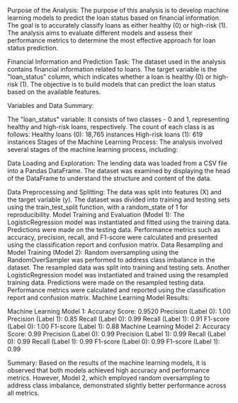 Purpose of the Analysis:
The purpose of this analysis is to develop machine learning models to predict the loan status based on financial information. The goal is to accurately classify loans as either healthy (0) or high-risk (1). The analysis aims to evaluate different models and assess their performance metrics to determine the most effective approach for loan status prediction.

Financial Information and Prediction Task:
The dataset used in the analysis contains financial information related to loans. The target variable is the "loan_status" column, which indicates whether a loan is healthy (0) or high-risk (1). The objective is to build models that can predict the loan status based on the available features.

Variables and Data Summary:

The "loan_status" variable: It consists of two classes - 0 and 1, representing healthy and high-risk loans, respectively. The count of each class is as follows:
Healthy loans (0): 18,765 instances
High-risk loans (1): 619 instances
Stages of the Machine Learning Process:
The analysis involved several stages of the machine learning process, including:

Data Loading and Exploration:
The lending data was loaded from a CSV file into a Pandas DataFrame.
The dataset was examined by displaying the head of the DataFrame to understand the structure and content of the data.

Data Preprocessing and Splitting:
The data was split into features (X) and the target variable (y).
The dataset was divided into training and testing sets using the train_test_split function, with a random_state of 1 for reproducibility.
Model Training and Evaluation (Model 1):
The LogisticRegression model was instantiated and fitted using the training data.
Predictions were made on the testing data.
Performance metrics such as accuracy, precision, recall, and F1-score were calculated and presented using the classification report and confusion matrix.
Data Resampling and Model Training (Model 2):
Random oversampling using the RandomOverSampler was performed to address class imbalance in the dataset.
The resampled data was split into training and testing sets.
Another LogisticRegression model was instantiated and trained using the resampled training data.
Predictions were made on the resampled testing data.
Performance metrics were calculated and reported using the classification report and confusion matrix.
Machine Learning Model Results:

Machine Learning Model 1:
Accuracy Score: 0.9520
Precision (Label 0): 1.00
Precision (Label 1): 0.85
Recall (Label 0): 0.99
Recall (Label 1): 0.91
F1-score (Label 0): 1.00
F1-score (Label 1): 0.88
Machine Learning Model 2:
Accuracy Score: 0.99
Precision (Label 0): 0.99
Precision (Label 1): 0.99
Recall (Label 0): 0.99
Recall (Label 1): 0.99
F1-score (Label 0): 0.99
F1-score (Label 1): 0.99

Summary:
Based on the results of the machine learning models, it is observed that both models achieved high accuracy and performance metrics. However, Model 2, which employed random oversampling to address class imbalance, demonstrated slightly better performance across all metrics.

